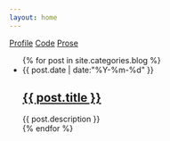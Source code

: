 ```yaml
---
layout: home
---
```


<div class="index-content blog">
    <div class="section">
        <div class="cate-bar">
          <a href="{{ site.myblog.linkedin }}"><i class="icon-linkedin-sign icon-large"></i><span> Profile</span></a>
          <a href="{{ site.myblog.github }}"><i class="icon-github icon-large"></i><span> Code</span></a>
          <a class="hide-phone" href="http://prose.io/#{{ site.myblog.gpname }}/{{ site.myblog.gpname }}.github.io" target="_blank"><i class="icon-edit-sign icon-large"></i><span> Prose</span></a>
        </div>
        <ul class="artical-list">
        {% for post in site.categories.blog %}
            <li><div class="title-date">{{ post.date | date:"%Y-%m-%d" }}</div>
                <h2><a href="{{ post.url }}">{{ post.title }}</a></h2>
                <div class="title-desc">{{ post.description }}</div>
            </li>
        {% endfor %}
        </ul>
    </div>
    <script>
      $(function() {
        function geturl() {
          var all = [ {{ site.myblog.coverimgs }} ];
          return all[Math.floor((Math.random()*all.length))];
        }
        $('div.aside').css('background-image', geturl());
        $('div#avatar').transition({ scale: 2.5 }).transition({ opacity: 1, scale: 1 }, 800, 'ease');
      });
    </script>
    <div class="aside">
      <div id="avatar" class="avatar circle" style="width: 150px; height: 150px; position: absolute; right: -75px; top: 75px; opacity: 0;">
        <div class="center circle" style="margin-top: 4px; height: 142px; width: 142px; background-image: url('https://secure.gravatar.com/avatar/{{ site.myblog.gavatar }}?s=142')"></div>
      </div>
    </div>
</div>
